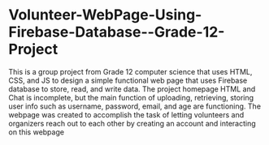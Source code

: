 # Volunteer-WebPage-Using-Firebase-Database--Grade-12-Project
This is a group project from Grade 12 computer science that uses HTML, CSS, and JS to design a simple functional web page that uses Firebase database to store, read, and write data.
The project homepage HTML and Chat is incomplete, but the main function of uploading, retrieving, storing user info such as username, password, email, and age are functioning. 
The webpage was created to accomplish the task of letting volunteers and organizers reach out to each other by creating an account and interacting on this webpage
